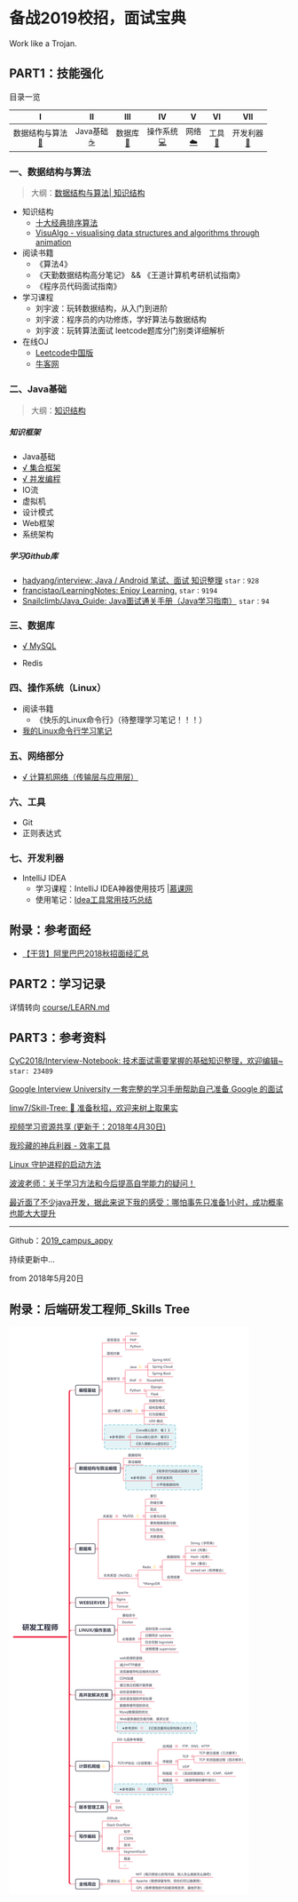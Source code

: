 
# 备战2019校招，面试宝典

Work like a Trojan. 



## PART1：技能强化

目录一览

|              Ⅰ               |           Ⅱ           |            Ⅲ             |            Ⅳ            |        Ⅴ         |         Ⅵ         |            Ⅶ             |
| :--------------------------: | :-------------------: | :----------------------: | :---------------------: | :--------------: | :---------------: | :----------------------: |
| 数据结构与算法<br />[:pencil:](#一数据结构与算法) | Java基础<br/>[:coffee:](#二java基础) | 数据库<br/>[:floppy_disk:](#三数据库) | 操作系统<br/>[:computer:](#四操作系统linux) | 网络<br/>[:cloud:](#五网络部分) | 工具<br/>[:hammer:](#六工具) | 开发利器<br/>[:paperclip:](#七开发利器) |



### 一、数据结构与算法

> 大纲：[数据结构与算法| 知识结构](notes/数据结构与算法.md)

- 知识结构
    - [十大经典排序算法](https://www.cnblogs.com/onepixel/articles/7674659.html)
    - [VisuAlgo - visualising data structures and algorithms through animation](https://visualgo.net/en) 
- 阅读书籍
    - 《算法4》
    - 《天勤数据结构高分笔记》 && 《王道计算机考研机试指南》
    - 《程序员代码面试指南》
- 学习课程
    - 刘宇波：玩转数据结构，从入门到进阶
    - 刘宇波：程序员的内功修炼，学好算法与数据结构
    - 刘宇波：玩转算法面试 leetcode题库分门别类详细解析
- 在线OJ
    - [Leetcode中国版](https://leetcode-cn.com/)
    -  [牛客网](https://www.nowcoder.com/)



### 二、Java基础

> 大纲：[知识结构](notes/JavaArchitecture/Overview.md)

##### 知识框架

- Java基础
- [√ 集合框架](notes/JavaArchitecture/02%20Java%20集合框架.md)
- [√ 并发编程](notes/JavaArchitecture/03%20Java%20并发编程.md)
- IO流
- 虚拟机
- 设计模式
- Web框架
- 系统架构



##### 学习Github库

- [hadyang/interview: Java / Android 笔试、面试 知识整理](https://github.com/hadyang/interview) `star：928`
- [francistao/LearningNotes: Enjoy Learning.](https://github.com/francistao/LearningNotes)  `star：9194`
- [Snailclimb/Java_Guide: Java面试通关手册（Java学习指南）](https://github.com/Snailclimb/Java_Guide) `star：94`



### 三、数据库 

- [√ MySQL](notes/MySQL.md)

- Redis

  

### 四、操作系统（Linux）

- 阅读书籍
    - 《快乐的Linux命令行》（待整理学习笔记！！！）
- [我的Linux命令行学习笔记](notes/my_linux_cmd.md)



### 五、网络部分

- [√ 计算机网络（传输层与应用层）](notes/计算机网络.md)



### 六、工具

- Git
- 正则表达式



### 七、开发利器

- IntelliJ IDEA 
  - 学习课程：IntelliJ IDEA神器使用技巧 |[慕课网](https://www.imooc.com/learn/924)
  - 使用笔记：[Idea工具常用技巧总结](https://www.jianshu.com/p/131c2deb3ecf)





## 附录：参考面经

- [【干货】阿里巴巴2018秋招面经汇总](https://zhuanlan.zhihu.com/p/39869348?from=timeline&isappinstalled=0)





## PART2：学习记录

详情转向 [course/LEARN.md](course/LEARN.md)



## PART3：参考资料

[CyC2018/Interview-Notebook: 技术面试需要掌握的基础知识整理，欢迎编辑~](https://github.com/CyC2018/Interview-Notebook) `star: 23489`

[Google Interview University 一套完整的学习手册帮助自己准备 Google 的面试](https://github.com/jwasham/coding-interview-university/blob/master/translations/README-cn.md)

[linw7/Skill-Tree: 🐼 准备秋招，欢迎来树上取果实](https://github.com/linw7/Skill-Tree)

[视频学习资源共享 (更新于：2018年4月30日)](https://github.com/shiyuan17/share_video/tree/1773f9f1e181d40f3e00041805933ca55932c553)

[我珍藏的神兵利器 - 效率工具](https://www.liutf.com/posts/3720794851.html)

[Linux 守护进程的启动方法](https://mp.weixin.qq.com/s/DzajJNhcpB3hqWzzm71Q0w)

[波波老师：关于学习方法和今后提高自学能力的疑问！](http://coding.imooc.com/learn/questiondetail/46130.html)

[最近面了不少java开发，据此来说下我的感受：哪怕事先只准备1小时，成功概率也能大大提升](https://mp.weixin.qq.com/s/TheCxmlDrcz5oFAahz6Rxw)



------



Github：[2019_campus_appy](https://github.com/frank-lam/2019_campus_appy)



持续更新中...

from 2018年5月20日



## 附录：后端研发工程师_Skills Tree

**![](pics/mind/developer_skills_tree.svg)**

